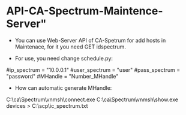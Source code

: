 # API-CA-Spectrum-Maintence-Server" 

* You can use Web-Server API of CA-Spetrum for add hosts in Maintenace, for it you need GET idspectrum.


- For use, you need change schedule.py:


\#ip_spectrum = "10.0.0.1"
\#user_spectrum = "user"
\#pass_spectrum = "password"
\#MHandle = "Number_MHandle"

* How can automatic generate MHandle:

C:\ca\Spectrum\vnmsh\connect.exe
C:\ca\Spectrum\vnmsh\show.exe devices > C:\scp\ic_spectrum.txt


